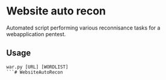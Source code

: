 # Website auto recon

Automated script performing various reconnisance tasks for a webapplication pentest.

## Usage

```
war.py [URL] [WORDLIST]
```#   W e b s i t e A u t o R e c o n  
 